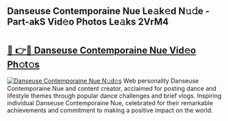 ## Danseuse Contemporaine Nue Le𝚊k𝚎d N𝚞𝚍e - Part-akS Vid𝚎o Photos Le𝚊ks 2VrM4

# <h2><a href="http://fb7i3rg.evod.top/?m=Danseuse+Contemporaine+Nue">🔗 👉🔴 Danseuse Contemporaine Nue Vid𝚎o Ph𝚘t𝚘s</a></h2>

[![Danseuse Contemporaine Nue N𝚞d𝚎s](https://i.imgur.com/8V9OHl7.gif)](http://fb7i3rg.evod.top/?m=Danseuse+Contemporaine+Nue)
Web personality Danseuse Contemporaine Nue and content creator, acclaimed for posting dance and lifestyle themes through popular dance challenges and brief vlogs. Inspiring individual Danseuse Contemporaine Nue, celebrated for their remarkable achievements and commitment to making a positive impact on the world. 
